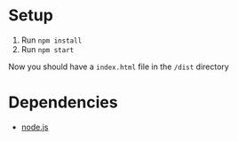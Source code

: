 # Setup

1. Run `npm install`
2. Run `npm start`

Now you should have a `index.html` file in the `/dist` directory

# Dependencies
* [node.js](https://nodejs.org/en/download/)